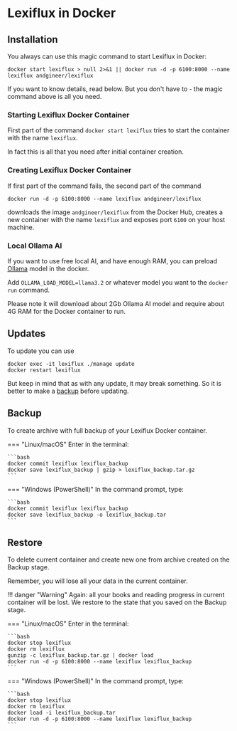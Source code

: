 # Lexiflux in Docker

## Installation

You always can use this magic command to start Lexiflux in Docker:

    docker start lexiflux > null 2>&1 || docker run -d -p 6100:8000 --name lexiflux andgineer/lexiflux

If you want to know details, read below.
But you don't have to - the magic command above is all you need.

### Starting Lexiflux Docker Container
First part of the command `docker start lexiflux` tries to start the container with the name `lexiflux`.

In fact this is all that you need after initial container creation.

### Creating Lexiflux Docker Container
If first part of the command fails, the second part of the command 

    docker run -d -p 6100:8000 --name lexiflux andgineer/lexiflux

downloads the image `andgineer/lexiflux` from the Docker Hub,
creates a new container with the name `lexiflux` and exposes port `6100` on your host machine.

### Local Ollama AI
If you want to use free local AI, and have enough RAM, you can preload [Ollama](aimodels.md#ollama) 
model in the docker.

Add `OLLAMA_LOAD_MODEL=llama3.2` or whatever model you want to the `docker run` command.

Please note it will download about 2Gb Ollama AI model and require about 4G RAM for the Docker container to run.

## Updates
To update you can use

    docker exec -it lexiflux ./manage update
    docker restart lexiflux

But keep in mind that as with any update, it may break something.
So it is better to make a [backup](docker.md#backup) before updating.

## Backup
To create archive with full backup of your Lexiflux Docker container.

=== "Linux/macOS"
    Enter in the terminal:

    ```bash
    docker commit lexiflux lexiflux_backup
    docker save lexiflux_backup | gzip > lexiflux_backup.tar.gz
    ```

=== "Windows (PowerShell)"
    In the command prompt, type:
    
    ```bash
    docker commit lexiflux lexiflux_backup
    docker save lexiflux_backup -o lexiflux_backup.tar
    ```

## Restore

To delete current container and create new one from archive created on the Backup stage.

Remember, you will lose all your data in the current container.

!!! danger "Warning"
    Again: all your books and reading progress in current container will be lost.
    We restore to the state that you saved on the Backup stage.

=== "Linux/macOS"
    Enter in the terminal:

    ```bash
    docker stop lexiflux
    docker rm lexiflux
    gunzip -c lexiflux_backup.tar.gz | docker load
    docker run -d -p 6100:8000 --name lexiflux lexiflux_backup
    ```

=== "Windows (PowerShell)"
    In the command prompt, type:
    
    ```bash
    docker stop lexiflux
    docker rm lexiflux
    docker load -i lexiflux_backup.tar
    docker run -d -p 6100:8000 --name lexiflux lexiflux_backup
    ```